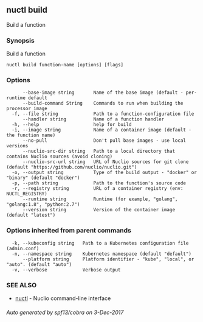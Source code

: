 ## nuctl build

Build a function

### Synopsis


Build a function

```
nuctl build function-name [options] [flags]
```

### Options

```
      --base-image string       Name of the base image (default - per-runtime default
      --build-command String    Commands to run when building the processor image
  -f, --file string             Path to a function-configuration file
      --handler string          Name of a function handler
  -h, --help                    help for build
  -i, --image string            Name of a container image (default - the function name)
      --no-pull                 Don't pull base images - use local versions
      --nuclio-src-dir string   Path to a local directory that contains Nuclio sources (avoid cloning)
      --nuclio-src-url string   URL of Nuclio sources for git clone (default "https://github.com/nuclio/nuclio.git")
  -o, --output string           Type of the build output - "docker" or "binary" (default "docker")
  -p, --path string             Path to the function's source code
  -r, --registry string         URL of a container registry (env: NUCTL_REGISTRY)
      --runtime string          Runtime (for example, "golang", "golang:1.8", "python:2.7")
      --version string          Version of the container image (default "latest")
```

### Options inherited from parent commands

```
  -k, --kubeconfig string   Path to a Kubernetes configuration file (admin.conf)
  -n, --namespace string    Kubernetes namespace (default "default")
      --platform string     Platform identifier - "kube", "local", or "auto". (default "auto")
  -v, --verbose             Verbose output
```

### SEE ALSO
* [nuctl](nuctl.md)	 - Nuclio command-line interface

###### Auto generated by spf13/cobra on 3-Dec-2017
